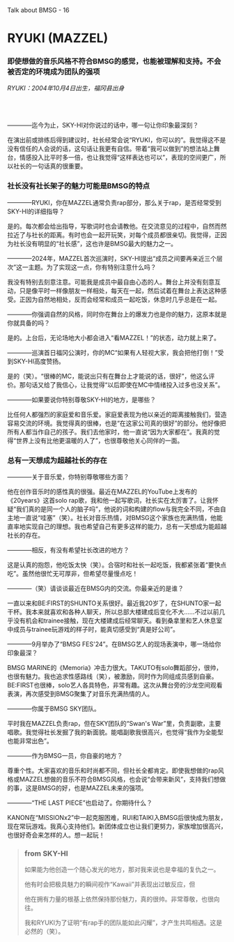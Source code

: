 Talk about BMSG - 16
# RYUKI (MAZZEL)
### 即使想做的音乐风格不符合BMSG的感觉，也能被理解和支持。不会被否定的环境成为团队的强项
*RYUKI：2004年10月4日出生，福冈县出身*

<br/><br/><br/>
————迄今为止，SKY-HI对你说过的话中，哪一句让你印象最深刻？

在演出前或排练后得到建议时，社长经常会说“RYUKI，你可以的”。我觉得这不是没有信任的人会说的话，这句话让我更有自信。带着“我可以做到”的想法站上舞台，情感投入比平时多一倍，也让我觉得“这样表达也可以”，表现的空间更广，所以社长的一句话真的很重要。

### 社长没有社长架子的魅力可能是BMSG的特点

————RYUKI，你在MAZZEL通常负责rap部分，那么关于rap，是否经常受到SKY-HI的详细指导？

是的。每次都会给出指导，写歌词时也会请教他。在交流意见的过程中，自然而然拉近了与社长的距离。有时也会一起开玩笑，对每个成员都很亲切。我觉得，正因为社长没有明显的“社长感”，这也许是BMSG最大的魅力之一。

————2024年，MAZZEL首次巡演时，SKY-HI提出“成员之间要再亲近三个层次”这一主题。为了实现这一点，你有特别注意什么吗？

我没有特别去刻意注意。可能我是成员中最自由心态的人。舞台上并没有刻意互动，只是像平时一样像朋友一样相处，每天在一起，然后试着在舞台上表达这种感受。正因为自然地相处，反而会经常和成员一起吃饭，休息时几乎总是在一起。

————你强调自然的风格，同时你在舞台上的爆发力也是你的魅力，这原本就是你就具备的吗？

是的。上台后，无论场地大小都会进入“看MAZZEL！”的状态，动力就上来了。

————巡演首日福冈公演时，你的MC“如果有人轻视大家，我会把他打倒！”受到SKY-HI高度赞扬。

是的（笑）。“很棒的MC，能说出只有在舞台上才能说的话，很好”，他这么评价。那句话又给了我信心，让我觉得“以后即使在MC中情绪投入过多也没关系”。

————如果要说你特别尊敬SKY-HI的地方，是哪些？

比任何人都强烈的家庭爱和音乐爱。家庭爱表现为他以亲近的距离接触我们，营造容易交流的环境。我觉得真的很棒，也是“在这家公司真的很好”的部分。他好像把所有人都当作自己的孩子。我们去他家时，他一直说“因为大家都在”。我真的觉得“世界上没有比他更温暖的人了”，也很尊敬他关心同伴的一面。

### 总有一天想成为超越社长的存在

————关于音乐爱，你特别尊敬哪些方面？

他在创作音乐时的感性真的很强。最近在MAZZEL的YouTube上发布的《20years》这首solo rap歌，我和他一起写歌词，社长实在太厉害了。让我怀疑“我们真的是同一个人的脑子吗”，他说的词和构建的flow与我完全不同，不由自主地一直说“哇塞”（笑）。社长对音乐热情，对BMSG这个家族也充满热情，他能直率地实现自己的理想。我也希望自己有更多这样的能力，总有一天想成为能超越社长的存在。

————相反，有没有希望社长改进的地方？

这是认真的抱怨，他吃饭太快（笑）。合宿时和社长一起吃饭，我都紧张着“要快点吃”。虽然他很忙无可厚非，但希望尽量慢点吃！

————（笑）请谈谈最近在BMSG内的交流。你最亲近的是谁？

一直以来和BE:FIRST的SHUNTO关系很好。最近我20岁了，在SHUNTO家一起干杯。我本来就喜欢和各种人聊天，所以总部大楼建成后变化不大……不过以前几乎没有机会和trainee接触，现在大楼建成后经常聊天。看到桑拿里和艺人休息室中成员与trainee玩游戏的样子时，能真切感受到“真是好公司”。

————9月举办了“BMSG FES'24”。在BMSG艺人的现场表演中，哪一场给你印象最深？

BMSG MARINE的《Memoria》冲击力很大。TAKUTO有solo舞蹈部分，很帅，也很有魅力。我也追求性感路线（笑），被激励，同时作为同组成员感到自豪。BE:FIRST也很棒，solo艺人各具特色，非常有趣。这次从舞台旁的沙龙空间观看表演，再次感受到BMSG聚集了对音乐充满热情的人。

————你属于BMSG SKY团队。

平时我在MAZZEL负责rap，但在SKY团队的“Swan's War”里，负责副歌，主要唱歌。我觉得社长发掘了我的新面貌。能唱副歌我很高兴，也觉得“我作为全能型也能非常出色”。

————作为BMSG一员，你自豪的地方？

尊重个性。大家喜欢的音乐和时尚都不同，但社长全都肯定。即使我想做的rap风格或MAZZEL想做的音乐不符合BMSG风格，也会说“会带来新风”，支持我们想做的事，这是BMSG的好，也是MAZZEL未来的强项。

————“THE LAST PIECE”也启动了。你期待什么？

KANON在“MISSIONx2”中一起克服困难，RUI和TAIKI入BMSG后很快成为朋友，现在常玩游戏。我真心支持他们。新团体成立也让我们更努力，家族增加很高兴，也很好奇会来怎样的人。想一起玩！

> ### from SKY-HI
> 
> 如果能为他创造一个随心发光的地方，那对我来说也是幸福的复仇之一。
> 
> 他有时会把极具魅力的瞬间视作“Kawaii”并表现出过敏反应，但
> 
> 他在拥有力量的根基上依然保持那份魅力，真的很帅。非常尊敬，也很向往。
> 
> 我和RYUKI为了证明“有rap手的团队能如此闪耀”，才产生共鸣相遇。这是必然的（笑）。
